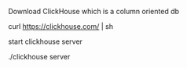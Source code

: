 Download ClickHouse which is a column oriented db

curl https://clickhouse.com/ | sh

start clickhouse server

./clickhouse server

